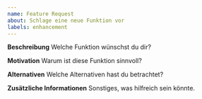```yaml
---
name: Feature Request
about: Schlage eine neue Funktion vor
labels: enhancement
---
```


**Beschreibung**
Welche Funktion wünschst du dir?

**Motivation**
Warum ist diese Funktion sinnvoll?

**Alternativen**
Welche Alternativen hast du betrachtet?

**Zusätzliche Informationen**
Sonstiges, was hilfreich sein könnte.
